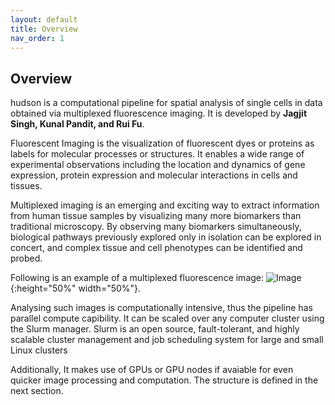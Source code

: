 ```yaml
---
layout: default
title: Overview
nav_order: 1
---
```



## Overview


hudson is a computational pipeline for spatial analysis of single cells in data obtained via multiplexed fluorescence imaging. It is developed by **Jagjit Singh, Kunal Pandit, and Rui Fu**. 

Fluorescent Imaging is the visualization of fluorescent dyes or proteins as labels for molecular processes or structures. It enables a wide range of experimental observations including the location and dynamics of gene expression, protein expression and molecular interactions in cells and tissues.

Multiplexed imaging is an emerging and exciting way to extract information from human tissue samples by visualizing many more biomarkers than traditional microscopy. By observing many biomarkers simultaneously, biological pathways previously explored only in isolation can be explored in concert, and complex tissue and cell phenotypes can be identified and probed. 

Following is an example of a multiplexed fluorescence image:
![Image](https://user-images.githubusercontent.com/42875353/185256327-27dfeb89-2cce-4bb7-b617-a434e7cf65dd.png){:height="50%" width="50%"}. 


Analysing such images is computationally intensive, thus the pipeline has parallel compute capibility. It can be scaled over any computer cluster using the Slurm manager. Slurm is an open source, fault-tolerant, and highly scalable cluster management and job scheduling system for large and small Linux clusters

Additionally, It makes use of GPUs or GPU nodes if avaiable for even quicker image processing and computation. The structure is defined in the next section.  
